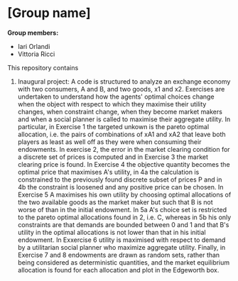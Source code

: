 # \[Group name\]

**Group members:**
- Iari Orlandi
- Vittoria Ricci

This repository contains  
1. Inaugural project: A code is structured to analyze an exchange economy with two consumers, A and B, and two goods, x1 and x2. Exercises are undertaken to understand how the agents' optimal choices change when the object with respect to which they maximise their utility changes, when constraint change, when they become market makers and when a social planner is called to maximise their aggregate utility. In particular, in Exercise 1 the targeted unkown is the pareto optimal allocation, i.e. the pairs of combinations of xA1 and xA2 that leave both players as least as well off as they were when consuming their endowments. In exercise 2, the error in the market clearing condition for a discrete set of prices is computed and in Exercise 3 the market clearing price is found. In Exercise 4 the objective quantity becomes the optimal price that maximises A's utility, in 4a the calculation is constrained to the previously found discrete subset of prices P and in 4b the constraint is loosened and any positive price can be chosen. In Exercise 5 A maximises his own utility by choosing optimal allocations of the two available goods as the market maker but such that B is not worse of than in the initial endowment. In 5a A's choice set is restricted to the pareto optimal allocations found in 2, i.e. C, whereas in 5b his only constraints are that demands are bounded between 0 and 1 and that B's utility in the optimal allocations is not lower than that in his initial endowment. In Exxercise 6 utility is maximised with respect to demand by a utilitarian social planner who maximize aggregate utility. Finally, in Exercise 7 and 8 endowments are drawn as random sets, rather than being considered as deterministic quantities, and the market equilibrium allocation is found for each allocation and plot in the Edgeworth box.
